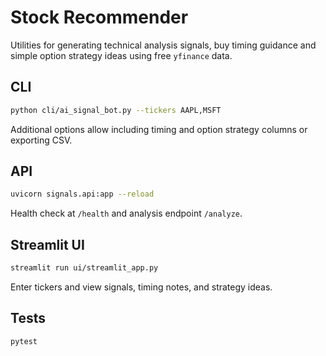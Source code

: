 # Stock Recommender

Utilities for generating technical analysis signals, buy timing guidance and simple option strategy ideas using free `yfinance` data.

## CLI
```bash
python cli/ai_signal_bot.py --tickers AAPL,MSFT
```
Additional options allow including timing and option strategy columns or exporting CSV.

## API
```bash
uvicorn signals.api:app --reload
```
Health check at `/health` and analysis endpoint `/analyze`.

## Streamlit UI
```bash
streamlit run ui/streamlit_app.py
```
Enter tickers and view signals, timing notes, and strategy ideas.

## Tests
```bash
pytest
```
